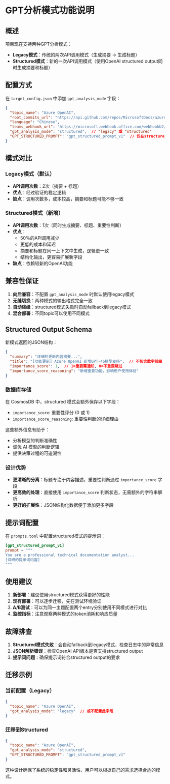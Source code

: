 # GPT分析模式功能说明

## 概述

项目现在支持两种GPT分析模式：
- **Legacy模式**：传统的两次API调用模式（生成摘要 → 生成标题）
- **Structured模式**：新的一次API调用模式（使用OpenAI structured output同时生成摘要和标题）

## 配置方式

在 `target_config.json` 中添加 `gpt_analysis_mode` 字段：

```json
{
  "topic_name": "Azure OpenAI",
  "root_commits_url": "https://api.github.com/repos/MicrosoftDocs/azure-docs/commits?path=articles/ai-services/openai/",
  "language": "Chinese",
  "teams_webhook_url": "https://microsoft.webhook.office.com/webhookb2/***",
  "gpt_analysis_mode": "structured",  // "legacy" 或 "structured"
  "GPT_STRUCTURED_PROMPT": "gpt_structured_prompt_v1"  // 仅在structured模式下需要
}
```

## 模式对比

### Legacy模式（默认）
- **API调用次数**：2次（摘要 + 标题）
- **优点**：经过验证的稳定逻辑
- **缺点**：调用次数多，成本较高，摘要和标题可能不够一致

### Structured模式（新增）
- **API调用次数**：1次（同时生成摘要、标题、重要性判断）
- **优点**：
  - 50%的API调用减少
  - 更低的成本和延迟
  - 摘要和标题在同一上下文中生成，逻辑更一致
  - 结构化输出，更容易扩展新字段
- **缺点**：依赖较新的OpenAI功能

## 兼容性保证

1. **向后兼容**：不配置 `gpt_analysis_mode` 时默认使用legacy模式
2. **无缝切换**：两种模式的输出格式完全一致
3. **自动降级**：structured模式失败时自动fallback到legacy模式
4. **混合部署**：不同topic可以使用不同模式

## Structured Output Schema

新模式返回的JSON结构：

```json
{
  "summary": "详细的更新内容摘要...",
  "title": "[功能更新] Azure OpenAI 新增GPT-4o模型支持",  // 不包含数字前缀
  "importance_score": 1,  // 1=重要需通知, 0=不重要跳过
  "importance_score_reasoning": "新增重要功能，影响用户使用体验"
}
```

### 数据库存储

在 CosmosDB 中，structured 模式会额外保存以下字段：
- `importance_score`: 重要性评分 (0 或 1)
- `importance_score_reasoning`: 重要性判断的详细理由

这些额外信息有助于：
- 分析模型的判断准确性
- 调优 AI 模型的判断逻辑
- 提供决策过程的可追溯性

### 设计优势

- **更清晰的分离**：标题专注于内容描述，重要性判断通过 `importance_score` 字段
- **更高效的处理**：直接使用 `importance_score` 判断状态，无需额外的字符串解析
- **更好的扩展性**：JSON结构化数据便于添加更多字段

## 提示词配置

在 `prompts.toml` 中配置structured模式的提示词：

```toml
[gpt_structured_prompt_v1]
prompt = """
You are a professional technical documentation analyst...
[详细的提示词内容]
"""
```

## 使用建议

1. **新部署**：建议使用structured模式获得更好的性能
2. **现有部署**：可以逐步迁移，先在测试环境验证
3. **A/B测试**：可以为同一主题配置两个entry分别使用不同模式进行对比
4. **监控指标**：注意观察两种模式的token消耗和响应质量

## 故障排查

1. **Structured模式失败**：会自动fallback到legacy模式，检查日志中的异常信息
2. **JSON解析错误**：检查OpenAI API版本是否支持structured output
3. **提示词问题**：确保提示词符合structured output的要求

## 迁移示例

### 当前配置（Legacy）
```json
{
  "topic_name": "Azure OpenAI",
  "gpt_analysis_mode": "legacy"  // 或不配置此字段
}
```

### 迁移到Structured
```json
{
  "topic_name": "Azure OpenAI", 
  "gpt_analysis_mode": "structured",
  "GPT_STRUCTURED_PROMPT": "gpt_structured_prompt_v1"
}
```

这种设计确保了系统的稳定性和灵活性，用户可以根据自己的需求选择合适的模式。
